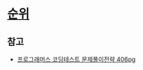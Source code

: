 # [순위](https://school.programmers.co.kr/learn/courses/30/lessons/49191)

## 참고

- [프로그래머스 코딩테스트 문제풀이전략 406pg](https://github.com/gilbutITbook/080337/blob/main/11장/순위.java)
